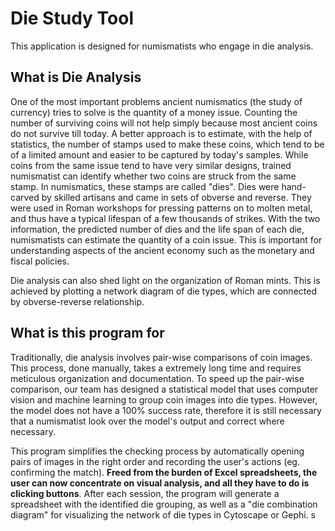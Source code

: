 # Die Study Tool

This application is designed for numismatists who engage in die analysis.

## What is Die Analysis
One of the most important problems ancient numismatics (the study of currency) tries to solve is the quantity of a money issue. Counting the number of surviving coins will not help simply because most ancient coins do not survive till today. A better approach is to estimate, with the help of statistics, the number of stamps used to make these coins, which tend to be of a limited amount and easier to be captured by today's samples. While coins from the same issue tend to have very similar designs, trained numismatist can identify whether two coins are struck from the same stamp. In numismatics, these stamps are called "dies". Dies were hand-carved by skilled artisans and came in sets of obverse and reverse. They were used in Roman workshops for pressing patterns on to molten metal, and thus have a typical lifespan of a few thousands of strikes. With the two information, the predicted number of dies and the life span of each die, numismatists can estimate the quantity of a coin issue. This is important for understanding aspects of the ancient economy such as the monetary and fiscal policies.

Die analysis can also shed light on the organization of Roman mints. This is achieved by plotting a network diagram of die types, which are connected by obverse-reverse relationship. 

## What is this program for

Traditionally, die analysis involves pair-wise comparisons of coin images. This process, done manually, takes a extremely long time and requires meticulous organization and documentation. To speed up the pair-wise comparison, our team has designed a statistical model that uses computer vision and machine learning to group coin images into die types. However, the model does not have a 100% success rate, therefore it is still necessary that a numismatist look over the model's output and correct where necessary.

This program simplifies the checking process by automatically opening pairs of images in the right order and recording the user's actions (eg. confirming the match). __Freed from the burden of Excel spreadsheets, the user can now concentrate on visual analysis, and all they have to do is clicking buttons__. After each session, the program will generate a spreadsheet with the identified die grouping, as well as a "die combination diagram" for visualizing the network of die types in Cytoscape or Gephi. s
